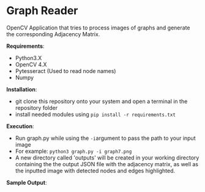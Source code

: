 # Graph Reader
OpenCV Application that tries to process images of graphs and generate the corresponding Adjacency Matrix.

**Requirements**:
* Python3.X
* OpenCV 4.X
* Pytesseract (Used to read node names)
* Numpy

**Installation**: 
* git clone this repository onto your system and open a terminal in the repository folder
* install needed modules using `pip install -r requirements.txt`

**Execution**:
* Run graph.py while using the `-i`argument to pass the path to your input image
* For example: `python3 graph.py -i graph7.png`
* A new directory called 'outputs' will be created in your working directory containing the the output JSON file with the adjacency matrix, as well as the inputted image with detected nodes and edges highlighted.

**Sample Output**: <br>

